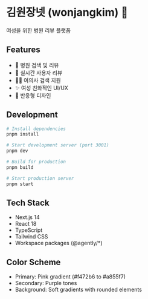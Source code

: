 # 김원장넷 (wonjangkim) 💖

여성을 위한 병원 리뷰 플랫폼

## Features

- 🏥 병원 검색 및 리뷰
- 💬 실시간 사용자 리뷰
- 👩‍⚕️ 여의사 검색 지원
- ✨ 여성 친화적인 UI/UX
- 📱 반응형 디자인

## Development

```bash
# Install dependencies
pnpm install

# Start development server (port 3001)
pnpm dev

# Build for production
pnpm build

# Start production server
pnpm start
```

## Tech Stack

- Next.js 14
- React 18
- TypeScript
- Tailwind CSS
- Workspace packages (@agently/*)

## Color Scheme

- Primary: Pink gradient (#f472b6 to #a855f7)
- Secondary: Purple tones
- Background: Soft gradients with rounded elements